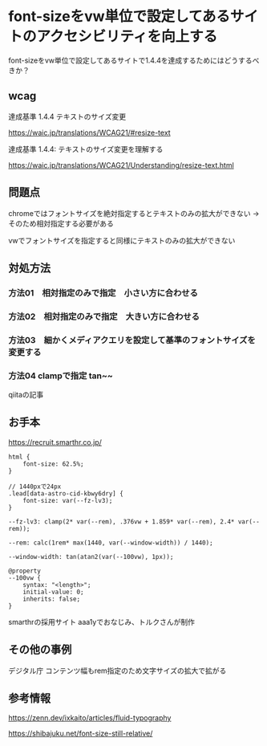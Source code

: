 # font-sizeをvw単位で設定してあるサイトのアクセシビリティを向上する
font-sizeをvw単位で設定してあるサイトで1.4.4を達成するためにはどうするべきか？
## wcag
達成基準 1.4.4 テキストのサイズ変更

https://waic.jp/translations/WCAG21/#resize-text

達成基準 1.4.4: テキストのサイズ変更を理解する

https://waic.jp/translations/WCAG21/Understanding/resize-text.html

## 問題点
chromeではフォントサイズを絶対指定するとテキストのみの拡大ができない
→そのため相対指定する必要がある

vwでフォントサイズを指定すると同様にテキストのみの拡大ができない

## 対処方法
### 方法01　相対指定のみで指定　小さい方に合わせる
### 方法02　相対指定のみで指定　大きい方に合わせる
### 方法03　細かくメディアクエリを設定して基準のフォントサイズを変更する
### 方法04 clampで指定 tan~~
qiitaの記事

## お手本

https://recruit.smarthr.co.jp/
```
html {
    font-size: 62.5%;
}

// 1440pxで24px
.lead[data-astro-cid-kbwy6dry] {
    font-size: var(--fz-lv3);
}

--fz-lv3: clamp(2* var(--rem), .376vw + 1.859* var(--rem), 2.4* var(--rem));

--rem: calc(1rem* max(1440, var(--window-width)) / 1440);

--window-width: tan(atan2(var(--100vw), 1px));

@property
--100vw {
    syntax: "<length>";
    initial-value: 0;
    inherits: false;
}

```
smarthrの採用サイト
aaa1yでおなじみ、トルクさんが制作


## その他の事例
デジタル庁
コンテンツ幅もrem指定のため文字サイズの拡大で拡がる

## 参考情報
https://zenn.dev/ixkaito/articles/fluid-typography

https://shibajuku.net/font-size-still-relative/